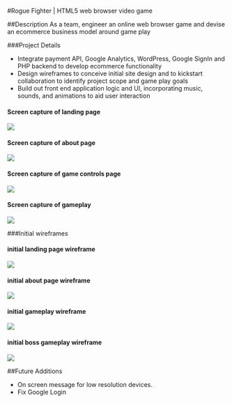 #Rogue Fighter | HTML5 web browser video game

##Description
As a team, engineer an online web browser game and devise an ecommerce business model around game play

###Project Details
- Integrate payment API, Google Analytics, WordPress, Google SignIn and PHP backend to develop ecommerce functionality
- Design wireframes to conceive initial site design and to kickstart collaboration to identify project scope and game play goals
- Build out front end application logic and UI, incorporating music, sounds, and animations to aid user interaction

#### Screen capture of landing page
<img src="../README_assets/rogue-fighter-landing-page.JPG"/>

#### Screen capture of about page
<img src="../README_assets/rogue-fighter-about-page.jpg"/>

#### Screen capture of game controls page
<img src="../README_assets/rogue-fighter-controls-page.jpg"/>

#### Screen capture of gameplay
<img src="../README_assets/rogue-fighter-game-play.JPG"/>

###Initial wireframes
#### initial landing page wireframe
<img src="../README_assets/rogue-fighter-landing-wireframe.jpg"/>

#### initial about page wireframe
<img src="../README_assets/rogue-fighter-credits-wireframe.jpg"/>

#### initial gameplay wireframe
<img src="../README_assets/rogue-fighter-game-play-wireframe.jpg"/>

#### initial boss gameplay wireframe
<img src="../README_assets/rogue-fighter-boss-gameplay-wireframe.jpg"/>

##Future Additions
* On screen message for low resolution devices.
* Fix Google Login

